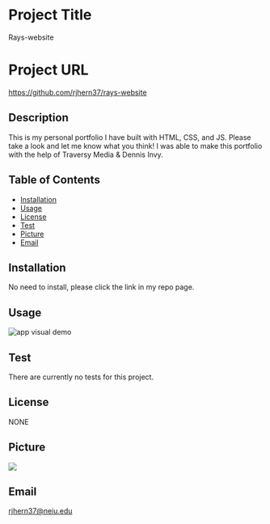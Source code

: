 
# Project Title 
Rays-website


# Project URL
https://github.com/rjhern37/rays-website

## Description 
This is my personal portfolio I have built with HTML, CSS, and JS. Please take a look and let me know what you think! I was able to make this portfolio with the help of Traversy Media & Dennis Invy. 

## Table of Contents
* [Installation](#installation)
* [Usage](#usage)
* [License](#license)
* [Test](#test)
* [Picture](#picture)
* [Email](#email)


## Installation
No need to install, please click the link in my repo page.

## Usage
<img alt="app visual demo" src="assets/Rays-websiteGify.gif"/>

## Test
There are currently no tests for this project. 

## License
NONE

## Picture
<img src="https://avatars1.githubusercontent.com/u/59975055?v=4"/>

## Email
rjhern37@neiu.edu
